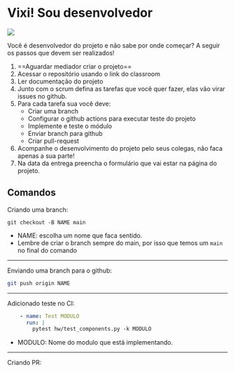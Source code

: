 # Vixi! Sou desenvolvedor 

![](https://imgs.xkcd.com/comics/compiling.png)

Você é desenvolvedor do projeto e não sabe por onde começar? A seguir os passos que devem ser realizados!

1. ==Aguardar mediador criar o projeto==
1. Acessar o repositório usando o link do classroom 
2. Ler documentação do projeto
3. Junto com o scrum defina as tarefas que você quer fazer, elas vão virar issues no github.
4. Para cada tarefa sua você deve:
    - Criar uma branch
    - Configurar o github actions para executar teste do projeto 
    - Implemente e teste o módulo
    - Enviar branch para github
    - Criar pull-request
5. Acompanhe o desenvolvimento do projeto pelo seus colegas, não faca apenas a sua parte!
6. Na data da entrega preencha o formulário que vai estar na página do projeto.
    
## Comandos

Criando uma branch:

```
git checkout -B NAME main
```

- NAME: escolha um nome que faca sentido.
- Lembre de criar o branch sempre do main, por isso que temos um `main` no final do comando

----------------------

Enviando uma branch para o github:

```bash
git push origin NAME
```

----------------------

Adicionado teste no CI:

``` yml title=".github/workflows/componentes.yml"
    - name: Test MODULO
      run: |
        pytest hw/test_components.py -k MODULO
```

- MODULO: Nome do modulo que está implementando.

----------------------

Criando PR:
